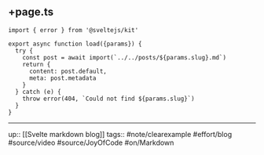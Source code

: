 ## +page.ts

```
import { error } from '@sveltejs/kit'

export async function load({params}) {
  try {
    const post = await import(`../../posts/${params.slug}.md`)
    return {
      content: post.default,
      meta: post.metadata
    }
  } catch (e) {
    throw error(404, `Could not find ${params.slug}`)
  }
}

```

---
up:: [[Svelte markdown blog]]
tags:: #note/clearexample #effort/blog #source/video #source/JoyOfCode #on/Markdown 
